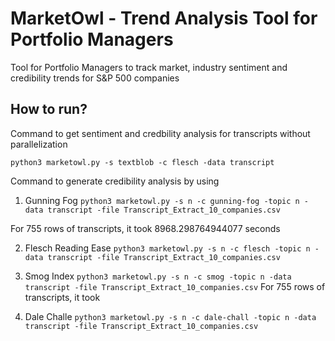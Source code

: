 # MarketOwl - Trend Analysis Tool for Portfolio Managers

Tool for Portfolio Managers to track market, industry sentiment and credibility trends for S&amp;P 500 companies


## How to run?
Command to get sentiment and credbility analysis for transcripts without parallelization

`python3 marketowl.py -s textblob -c flesch -data transcript`

Command to generate credibility analysis by using
1. Gunning Fog
`python3 marketowl.py -s n -c gunning-fog -topic n -data transcript -file Transcript_Extract_10_companies.csv`

For 755 rows of transcripts, it took 8968.298764944077 seconds

2. Flesch Reading Ease
`python3 marketowl.py -s n -c flesch -topic n -data transcript -file Transcript_Extract_10_companies.csv`

3. Smog Index
`python3 marketowl.py -s n -c smog -topic n -data transcript -file Transcript_Extract_10_companies.csv`
For 755 rows of transcripts, it took 

4. Dale Challe
`python3 marketowl.py -s n -c dale-chall -topic n -data transcript -file Transcript_Extract_10_companies.csv`
